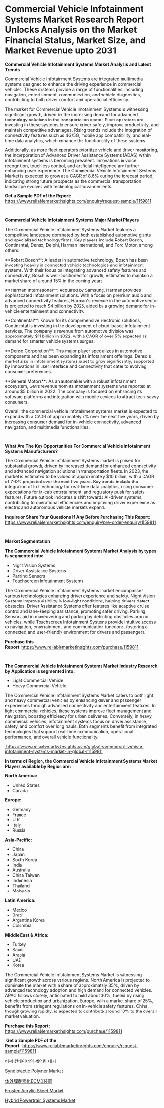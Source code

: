 <p><h1>Commercial Vehicle Infotainment Systems Market Research Report Unlocks Analysis on the Market Financial Status, Market Size, and Market Revenue upto 2031</h1></p><p><strong>Commercial Vehicle Infotainment Systems Market Analysis and Latest Trends</strong></p>
<p><p>Commercial Vehicle Infotainment Systems are integrated multimedia systems designed to enhance the driving experience in commercial vehicles. These systems provide a range of functionalities, including navigation, entertainment, communication, and vehicle diagnostics, contributing to both driver comfort and operational efficiency.</p><p>The market for Commercial Vehicle Infotainment Systems is witnessing significant growth, driven by the increasing demand for advanced technology solutions in the transportation sector. Fleet operators are investing in these systems to ensure driver safety, improve productivity, and maintain competitive advantages. Rising trends include the integration of connectivity features such as 4G/5G, mobile app compatibility, and real-time data analytics, which enhance the functionality of these systems.</p><p>Additionally, as more fleet operators prioritize vehicle and driver monitoring, the incorporation of Advanced Driver Assistance Systems (ADAS) within infotainment systems is becoming prevalent. Innovations in voice recognition, touchless control, and artificial intelligence are further enhancing user experience. The Commercial Vehicle Infotainment Systems Market is expected to grow at a CAGR of 8.6% during the forecast period, indicating strong future prospects as the commercial transportation landscape evolves with technological advancements.</p></p>
<p><strong>Get a Sample PDF of the Report:&nbsp;</strong> <a href="https://www.reliablemarketinsights.com/enquiry/request-sample/1159811">https://www.reliablemarketinsights.com/enquiry/request-sample/1159811</a></p>
<p>&nbsp;</p>
<p><strong>Commercial Vehicle Infotainment Systems Major Market Players</strong></p>
<p><p>The Commercial Vehicle Infotainment Systems Market features a competitive landscape dominated by both established automotive giants and specialized technology firms. Key players include Robert Bosch, Continental, Denso, Delphi, Harman International, and Ford Motor, among others.</p><p>**Robert Bosch**: A leader in automotive technology, Bosch has been investing heavily in connected vehicle technologies and infotainment systems. With their focus on integrating advanced safety features and connectivity, Bosch is well-positioned for growth, estimated to maintain a market share of around 15% in the coming years.</p><p>**Harman International**: Acquired by Samsung, Harman provides sophisticated infotainment solutions. With a focus on premium audio and advanced connectivity features, Harman's revenue in the automotive sector is projected to reach $4 billion by 2025, aided by a growing demand for in-vehicle entertainment and connectivity.</p><p>**Continental**: Known for its comprehensive electronic solutions, Continental is investing in the development of cloud-based infotainment services. The company's revenue from automotive division was approximately $11 billion in 2022, with a CAGR of over 5% expected as demand for smarter vehicle systems surges.</p><p>**Denso Corporation**: This major player specializes in automotive components and has been expanding its infotainment offerings. Denso's market size in infotainment systems is set to grow significantly, supported by innovations in user interface and connectivity that cater to evolving consumer preferences.</p><p>**General Motors**: As an automaker with a robust infotainment ecosystem, GM’s revenue from its infotainment systems was reported at around $5 billion in 2022. The company is focused on enhancing its software platforms and integration with mobile devices to attract tech-savvy consumers.</p><p>Overall, the commercial vehicle infotainment systems market is expected to expand with a CAGR of approximately 7% over the next five years, driven by increasing consumer demand for in-vehicle connectivity, advanced navigation, and multimedia functionalities.</p></p>
<p>&nbsp;</p>
<p><strong>What Are The Key Opportunities For Commercial Vehicle Infotainment Systems Manufacturers?</strong></p>
<p><p>The Commercial Vehicle Infotainment Systems market is poised for substantial growth, driven by increased demand for enhanced connectivity and advanced navigation solutions in transportation fleets. In 2023, the market is estimated to be valued at approximately $10 billion, with a CAGR of 7-9% projected over the next five years. Key trends include the integration of IoT technology for real-time data analytics, rising consumer expectations for in-cab entertainment, and regulatory push for safety features. Future outlook indicates a shift towards AI-driven systems, contributing to operational efficiencies and improving driver experience as electric and autonomous vehicle markets expand.</p></p>
<p><strong>Inquire or Share Your Questions If Any Before Purchasing This Report:</strong> <a href="https://www.reliablemarketinsights.com/enquiry/pre-order-enquiry/1159811">https://www.reliablemarketinsights.com/enquiry/pre-order-enquiry/1159811</a></p>
<p>&nbsp;</p>
<p><strong>Market Segmentation</strong></p>
<p><strong>The Commercial Vehicle Infotainment Systems Market Analysis by types is segmented into:</strong></p>
<p><ul><li>Night Vision Systems</li><li>Driver Assistance Systems</li><li>Parking Sensors</li><li>Touchscreen Infotainment Systems</li></ul></p>
<p><p>The Commercial Vehicle Infotainment Systems market encompasses various technologies enhancing driver experience and safety. Night Vision Systems improve visibility in low-light conditions, helping drivers detect obstacles. Driver Assistance Systems offer features like adaptive cruise control and lane-keeping assistance, promoting safer driving. Parking Sensors aid in maneuvering and parking by detecting obstacles around vehicles, while Touchscreen Infotainment Systems provide intuitive access to navigation, entertainment, and communication functions, fostering a connected and user-friendly environment for drivers and passengers.</p></p>
<p><strong>Purchase this Report:&nbsp;</strong><a href="https://www.reliablemarketinsights.com/purchase/1159811">https://www.reliablemarketinsights.com/purchase/1159811</a></p>
<p>&nbsp;</p>
<p><strong>The Commercial Vehicle Infotainment Systems Market Industry Research by Application is segmented into:</strong></p>
<p><ul><li>Light Commercial Vehicle</li><li>Heavy Commercial Vehicle</li></ul></p>
<p><p>The Commercial Vehicle Infotainment Systems Market caters to both light and heavy commercial vehicles by enhancing driver and passenger experiences through advanced connectivity and entertainment features. In light commercial vehicles, these systems improve fleet management and navigation, boosting efficiency for urban deliveries. Conversely, in heavy commercial vehicles, infotainment systems focus on driver assistance, safety, and comfort over long hauls. Both segments benefit from integrated technologies that support real-time communication, operational performance, and overall vehicle functionality.</p></p>
<p><a href="https://www.reliablemarketinsights.com/global-commercial-vehicle-infotainment-systems-market-in-global-r1159811">&nbsp;https://www.reliablemarketinsights.com/global-commercial-vehicle-infotainment-systems-market-in-global-r1159811</a></p>
<p><strong>In terms of Region, the Commercial Vehicle Infotainment Systems Market Players available by Region are:</strong></p>
<p>
    <p> <strong> North America: </strong>
        <ul>
            <li>United States</li>
            <li>Canada</li>
        </ul>
        </p> 
    <p> <strong> Europe: </strong>
        <ul>
            <li>Germany</li>
            <li>France</li>
            <li>U.K.</li>
            <li>Italy</li>
            <li>Russia</li>
        </ul>
        </p> 
    <p> <strong> Asia-Pacific: </strong>
        <ul>
            <li>China</li>
            <li>Japan</li>
            <li>South Korea</li>
            <li>India</li>
            <li>Australia</li>
            <li>China Taiwan</li>
            <li>Indonesia</li>
            <li>Thailand</li>
            <li>Malaysia</li>
        </ul>
        </p> 
    <p> <strong> Latin America: </strong>
        <ul>
            <li>Mexico</li>
            <li>Brazil</li>
            <li>Argentina Korea</li>
            <li>Colombia</li>
        </ul>
        </p> 
    <p> <strong> Middle East & Africa: </strong>
        <ul>
            <li>Turkey</li>
            <li>Saudi</li>
            <li>Arabia</li>
            <li>UAE</li>
            <li>Korea</li>
        </ul>
    </p>
    </p>
<p><p>The Commercial Vehicle Infotainment Systems Market is witnessing significant growth across various regions. North America is projected to dominate the market with a share of approximately 35%, driven by advanced technology adoption and high demand for connected vehicles. APAC follows closely, anticipated to hold about 30%, fueled by rising vehicle production and urbanization. Europe, with a market share of 25%, benefits from stringent regulations on in-vehicle safety features. China, though growing rapidly, is expected to contribute around 10% to the overall market valuation.</p></p>
<p><strong>Purchase this Report: </strong><a href="https://www.reliablemarketinsights.com/purchase/1159811">https://www.reliablemarketinsights.com/purchase/1159811</a></p>
<p>&nbsp;<strong>Get a Sample PDF of the Report:&nbsp;&nbsp;</strong><a href="https://www.reliablemarketinsights.com/enquiry/request-sample/1159811">https://www.reliablemarketinsights.com/enquiry/request-sample/1159811</a></p>
<p><strong></strong></p>
<p><p><a href="https://medium.com/@terina.1/%EB%83%89%EB%8F%99-%EC%BB%A8%ED%85%8C%EC%9D%B4%EB%84%88%EC%9D%98-%ED%86%B5%EC%A0%9C%EB%90%9C-%EB%8C%80%EA%B8%B0-%EC%8B%9C%EC%9E%A5-%EA%B0%9C%EC%9A%94-2024%EB%85%84%EB%B6%80%ED%84%B0-2031%EB%85%84%EA%B9%8C%EC%A7%80%EC%9D%98-%EA%B8%80%EB%A1%9C%EB%B2%8C-%EC%8B%9C%EC%9E%A5-%EB%8F%99%ED%96%A5-%EB%B0%8F-%EB%AF%B8%EB%9E%98-%EC%A0%84%EB%A7%9D-2a0a4750a9d9">리퍼 컨테이너의 제어된 대기</a></p><p><a href="https://issuu.com/reportprime-2/docs/syndiotactic-polymer-market-size-20_8914c8ad1a5d83">Syndiotactic Polymer Market</a></p><p><a href="https://medium.com/@dfg5fff/extracorporeal-membrane-oxygenation-ecmo-equipment-market-%E3%81%AF-%E3%82%B3%E3%82%B9%E3%83%88%E7%AE%A1%E7%90%86%E3%81%A8%E5%8A%B9%E7%8E%87%E5%90%91%E4%B8%8A%E3%82%92%E5%84%AA%E5%85%88%E3%81%97%E3%81%BE%E3%81%99-b1b3f8caaef6">体外膜酸素化ECMO装置</a></p><p><a href="https://issuu.com/reportprime-2/docs/frosted-acrylic-sheet-market-size-2_68139968cb693d">Frosted Acrylic Sheet Market</a></p><p><a href="https://www.linkedin.com/pulse/charting-future-comprehensive-analysis-global-hybrid-zre5e?trackingId=OH8f2IirQs2LtMs6MPiAVA%3D%3D">Hybrid Powertrain Systems Market</a></p></p>
